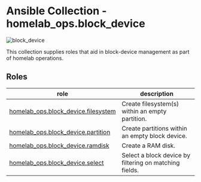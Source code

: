 # Ansible Collection - homelab_ops.block_device

![block_device](https://github.com/ppat/homelab-ops-ansible/actions/workflows/test-block_device.yaml/badge.svg)

This collection supplies roles that aid in block-device management as part of homelab operations.

## Roles

| role | description |
| --- | --- |
| [homelab_ops.block_device.filesystem](roles/filesystem/) | Create filesystem(s) within an empty partition. |
| [homelab_ops.block_device.partition](roles/partition/) | Create partitions within an empty block device. |
| [homelab_ops.block_device.ramdisk](roles/ramdisk/) | Create a RAM disk. |
| [homelab_ops.block_device.select](roles/select/) | Select a block device by filtering on matching fields. |
